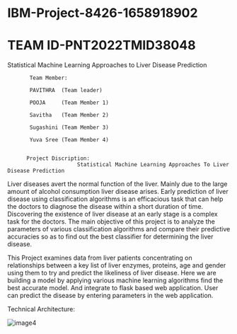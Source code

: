 # IBM-Project-8426-1658918902
# TEAM ID-PNT2022TMID38048

Statistical Machine Learning Approaches to Liver Disease Prediction

           Team Member:
           
           PAVITHRA  (Team leader)
          
           POOJA     (Team Member 1)
           
           Savitha   (Team Member 2)
           
           Sugashini (Team Member 3)
           
           Yuva Sree (Team Member 4)
           
           
          Project Discription:
                          Statistical Machine Learning Approaches To Liver Disease Prediction
Liver diseases avert the normal function of the liver. Mainly due to the large amount of alcohol consumption liver disease arises. Early prediction of liver disease using classification algorithms is an efficacious task that can help the doctors to diagnose the disease within a short duration of time. Discovering the existence of liver disease at an early stage is a complex task for the doctors. The main objective of this project is to analyze the parameters of various classification algorithms and compare their predictive accuracies so as to find out the best classifier for determining the liver disease.

This Project examines data from liver patients concentrating on relationships between a key list of liver enzymes, proteins, age and gender using them to try and predict the likeliness of liver disease. Here we are building a model by applying various machine learning algorithms find the best accurate model. And integrate to flask based web application. User can predict the disease by entering parameters in the web application.

Technical Architecture:


![image4](https://user-images.githubusercontent.com/106682526/198864190-fa0d7873-81fd-46c9-aef6-4097b87a7c0f.png)

           
